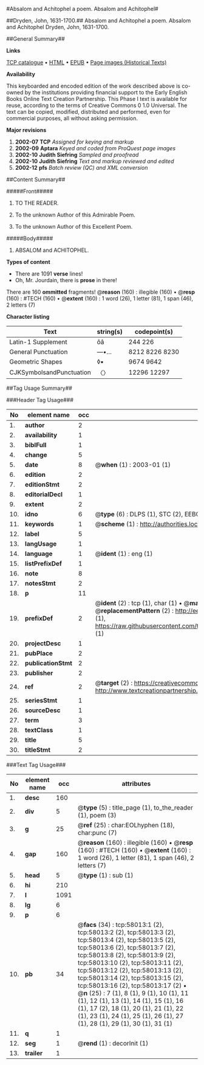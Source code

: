 #Absalom and Achitophel a poem. Absalom and Achitophel#

##Dryden, John, 1631-1700.##
Absalom and Achitophel a poem.
Absalom and Achitophel
Dryden, John, 1631-1700.

##General Summary##

**Links**

[TCP catalogue](http://www.ota.ox.ac.uk/tcp/)  • 
[HTML](http://tei.it.ox.ac.uk/tcp/Texts-HTML/free/A36/A36581.html)  • 
[EPUB](http://tei.it.ox.ac.uk/tcp/Texts-EPUB/free/A36/A36581.epub) • 
[Page images (Historical Texts)](https://data.historicaltexts.jisc.ac.uk/view?pubId=eebo-12265140e&pageId=eebo-12265140e-58013-1)

**Availability**

This keyboarded and encoded edition of the
	       work described above is co-owned by the institutions
	       providing financial support to the Early English Books
	       Online Text Creation Partnership. This Phase I text is
	       available for reuse, according to the terms of Creative
	       Commons 0 1.0 Universal. The text can be copied,
	       modified, distributed and performed, even for
	       commercial purposes, all without asking permission.

**Major revisions**

1. __2002-07__ __TCP__ *Assigned for keying and markup*
1. __2002-09__ __Aptara__ *Keyed and coded from ProQuest page images*
1. __2002-10__ __Judith Siefring__ *Sampled and proofread*
1. __2002-10__ __Judith Siefring__ *Text and markup reviewed and edited*
1. __2002-12__ __pfs__ *Batch review (QC) and XML conversion*

##Content Summary##

#####Front#####

1. TO THE
READER.

1. To the unknown Author of this Admirable Poem.

1. To the unknown Author of this Excellent Poem.

#####Body#####

1. ABSALOM and ACHITOPHEL.

**Types of content**

  * There are 1091 **verse** lines!
  * Oh, Mr. Jourdain, there is **prose** in there!

There are 160 **ommitted** fragments! 
 @__reason__ (160) : illegible (160)  •  @__resp__ (160) : #TECH (160)  •  @__extent__ (160) : 1 word (26), 1 letter (81), 1 span (46), 2 letters (7)

**Character listing**


|Text|string(s)|codepoint(s)|
|---|---|---|
|Latin-1 Supplement|ôâ|244 226|
|General Punctuation|—•…|8212 8226 8230|
|Geometric Shapes|◊▪|9674 9642|
|CJKSymbolsandPunctuation|〈〉|12296 12297|

##Tag Usage Summary##

###Header Tag Usage###

|No|element name|occ|attributes|
|---|---|---|---|
|1.|__author__|2||
|2.|__availability__|1||
|3.|__biblFull__|1||
|4.|__change__|5||
|5.|__date__|8| @__when__ (1) : 2003-01 (1)|
|6.|__edition__|2||
|7.|__editionStmt__|2||
|8.|__editorialDecl__|1||
|9.|__extent__|2||
|10.|__idno__|6| @__type__ (6) : DLPS (1), STC (2), EEBO-CITATION (1), OCLC (1), VID (1)|
|11.|__keywords__|1| @__scheme__ (1) : http://authorities.loc.gov/ (1)|
|12.|__label__|5||
|13.|__langUsage__|1||
|14.|__language__|1| @__ident__ (1) : eng (1)|
|15.|__listPrefixDef__|1||
|16.|__note__|8||
|17.|__notesStmt__|2||
|18.|__p__|11||
|19.|__prefixDef__|2| @__ident__ (2) : tcp (1), char (1)  •  @__matchPattern__ (2) : ([0-9\-]+):([0-9IVX]+) (1), (.+) (1)  •  @__replacementPattern__ (2) : http://eebo.chadwyck.com/downloadtiff?vid=$1&page=$2 (1), https://raw.githubusercontent.com/textcreationpartnership/Texts/master/tcpchars.xml#$1 (1)|
|20.|__projectDesc__|1||
|21.|__pubPlace__|2||
|22.|__publicationStmt__|2||
|23.|__publisher__|2||
|24.|__ref__|2| @__target__ (2) : https://creativecommons.org/publicdomain/zero/1.0/ (1), http://www.textcreationpartnership.org/docs/. (1)|
|25.|__seriesStmt__|1||
|26.|__sourceDesc__|1||
|27.|__term__|3||
|28.|__textClass__|1||
|29.|__title__|5||
|30.|__titleStmt__|2||


###Text Tag Usage###

|No|element name|occ|attributes|
|---|---|---|---|
|1.|__desc__|160||
|2.|__div__|5| @__type__ (5) : title_page (1), to_the_reader (1), poem (3)|
|3.|__g__|25| @__ref__ (25) : char:EOLhyphen (18), char:punc (7)|
|4.|__gap__|160| @__reason__ (160) : illegible (160)  •  @__resp__ (160) : #TECH (160)  •  @__extent__ (160) : 1 word (26), 1 letter (81), 1 span (46), 2 letters (7)|
|5.|__head__|5| @__type__ (1) : sub (1)|
|6.|__hi__|210||
|7.|__l__|1091||
|8.|__lg__|6||
|9.|__p__|6||
|10.|__pb__|34| @__facs__ (34) : tcp:58013:1 (2), tcp:58013:2 (2), tcp:58013:3 (2), tcp:58013:4 (2), tcp:58013:5 (2), tcp:58013:6 (2), tcp:58013:7 (2), tcp:58013:8 (2), tcp:58013:9 (2), tcp:58013:10 (2), tcp:58013:11 (2), tcp:58013:12 (2), tcp:58013:13 (2), tcp:58013:14 (2), tcp:58013:15 (2), tcp:58013:16 (2), tcp:58013:17 (2)  •  @__n__ (25) : 7 (1), 8 (1), 9 (1), 10 (1), 11 (1), 12 (1), 13 (1), 14 (1), 15 (1), 16 (1), 17 (2), 18 (1), 20 (1), 21 (1), 22 (1), 23 (1), 24 (1), 25 (1), 26 (1), 27 (1), 28 (1), 29 (1), 30 (1), 31 (1)|
|11.|__q__|1||
|12.|__seg__|1| @__rend__ (1) : decorInit (1)|
|13.|__trailer__|1||

